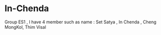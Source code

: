 # In-Chenda
Group ES1 , I have 4 member such as name : Set Satya , In Chenda , Cheng MongKol, Thim Visal
